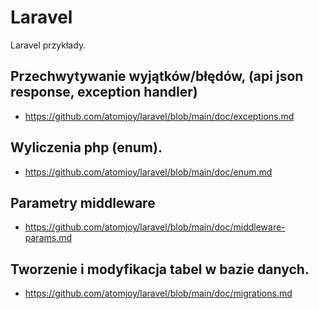# Laravel
Laravel przykłady.

## Przechwytywanie wyjątków/błędów, (api json response, exception handler)
- https://github.com/atomjoy/laravel/blob/main/doc/exceptions.md
## Wyliczenia php (enum).
- https://github.com/atomjoy/laravel/blob/main/doc/enum.md
## Parametry middleware
- https://github.com/atomjoy/laravel/blob/main/doc/middleware-params.md
## Tworzenie i modyfikacja tabel w bazie danych.
- https://github.com/atomjoy/laravel/blob/main/doc/migrations.md
